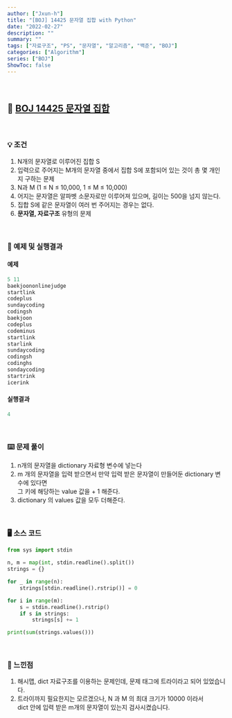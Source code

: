 ```yaml
---
author: ["Jxun-h"]
title: "[BOJ] 14425 문자열 집합 with Python"
date: "2022-02-27"
description: ""
summary: ""
tags: ["자료구조", "PS", "문자열", "알고리즘", "백준", "BOJ"]
categories: ["Algorithm"]
series: ["BOJ"]
ShowToc: false
---
```


<br>

## 📌 <a href="https://www.acmicpc.net/problem/14425" target="_blank">BOJ 14425 문자열 집합</a>

<br>

### 💡 조건

1.  N개의 문자열로 이루어진 집합 S
2.  입력으로 주어지는 M개의 문자열 중에서 집합 S에 포함되어 있는 것이 총 몇 개인지 구하는 문제
3.  N과 M (1 ≤ N ≤ 10,000, 1 ≤ M ≤ 10,000)
4.  어지는 문자열은 알파벳 소문자로만 이루어져 있으며, 길이는 500을 넘지 않는다.
5.  집합 S에 같은 문자열이 여러 번 주어지는 경우는 없다.
6.  **문자열, 자료구조** 유형의 문제

<br>

### 🔖 예제 및 실행결과

#### 예제

```py
5 11
baekjoononlinejudge
startlink
codeplus
sundaycoding
codingsh
baekjoon
codeplus
codeminus
startlink
starlink
sundaycoding
codingsh
codinghs
sondaycoding
startrink
icerink
```

#### 실행결과

```py
4
```

<br>

### ⌨️ 문제 풀이

1.  n개의 문자열을 dictionary 자료형 변수에 넣는다
2.  m 개의 문자열을 입력 받으면서 만약 입력 받은 문자열이 만들어둔 dictionary 변수에 있다면  
    그 키에 해당하는 value 값을 + 1 해준다.
3.  dictionary 의 values 값을 모두 더해준다.

<br>

### 🖥 소스 코드

```py
from sys import stdin

n, m = map(int, stdin.readline().split())
strings = {}

for _ in range(n):
    strings[stdin.readline().rstrip()] = 0

for i in range(m):
    s = stdin.readline().rstrip()
    if s in strings:
        strings[s] += 1

print(sum(strings.values()))
```

<br>

### 💾 느낀점

1.  해시맵, dict 자료구조를 이용하는 문제인데, 문제 태그에 트라이라고 되어 있었습니다.
2.  트라이까지 필요한지는 모르겠으나, N 과 M 의 최대 크기가 10000 이라서  
    dict 안에 입력 받은 m개의 문자열이 있는지 검사시켰습니다.